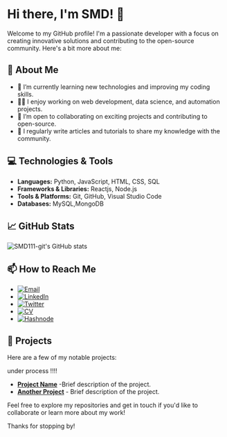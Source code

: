 # Hi there, I'm SMD! 👋

Welcome to my GitHub profile! I'm a passionate developer with a focus on creating innovative solutions and contributing to the open-source community. Here's a bit more about me:

## 🚀 About Me

- 🌱 I’m currently learning new technologies and improving my coding skills.
- 👨‍💻 I enjoy working on web development, data science, and automation projects.
- 🤝 I’m open to collaborating on exciting projects and contributing to open-source.
- 📝 I regularly write articles and tutorials to share my knowledge with the community.

## 💻 Technologies & Tools

- **Languages:** Python, JavaScript, HTML, CSS, SQL
- **Frameworks & Libraries:** Reactjs, Node.js
- **Tools & Platforms:** Git, GitHub, Visual Studio Code
- **Databases:** MySQL,MongoDB

## 📈 GitHub Stats

![SMD111-git's GitHub stats](https://github-readme-stats.vercel.app/api?username=SMD111-git&show_icons=true&theme=radical)

## 📫 How to Reach Me

- [![Email](https://img.shields.io/badge/Email-D14836?style=for-the-badge&logo=gmail&logoColor=white)](mailto:owaissmd33@gmail.com)
- [![LinkedIn](https://img.shields.io/badge/LinkedIn-0077B5?style=for-the-badge&logo=linkedin&logoColor=white)](https://www.linkedin.com/in/smd-owais-7703b7245/)
- [![Twitter](https://img.shields.io/badge/Twitter-1DA1F2?style=for-the-badge&logo=twitter&logoColor=white)](https://x.com/SMD9987)
- [![CV](https://img.shields.io/badge/CV-4285F4?style=for-the-badge&logo=google-drive&logoColor=white)](https://docs.google.com/document/d/1c_wBLDq_2Q0NDd28YiDBuzxvQ7rf0FY9/edit)
- [![Hashnode](https://img.shields.io/badge/-Hashnode-00A6D6?style=flat&logo=hashnode&logoColor=white)](https://hashnode.com/@SMD99)


## 🌟 Projects

Here are a few of my notable projects:
    
  
  under process !!!!

- [**Project Name**](https://github.com/SMD111-git/project-repo) -Brief description of the project.
- [**Another Project**](https://github.com/SMD111-git/another-project-repo) - Brief description of the project.

Feel free to explore my repositories and get in touch if you'd like to collaborate or learn more about my work!

Thanks for stopping by!
